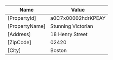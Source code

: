 | Name           | Value              |
| -------------- | ------------------ |
| [PropertyId]   | a0C7x00002hdrKPEAY |
| [PropertyName] | Stunning Victorian |
| [Address]      | 18 Henry Street    |
| [ZipCode]      | 02420              |
| [City]         | Boston             |
